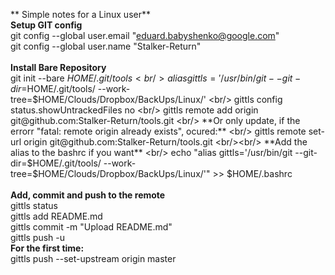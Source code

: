 ** Simple notes for a Linux user**
<br/>
**Setup GIT config**<br/>
git config --global user.email "eduard.babyshenko@google.com"<br/>
git config --global user.name "Stalker-Return"<br/>
<br/>
**Install Bare Repository** <br/>
git init --bare $HOME/.git/tools
<br/>
alias gittls='/usr/bin/git --git-dir=$HOME/.git/tools/ --work-tree=$HOME/Clouds/Dropbox/BackUps/Linux/'
<br/>
gittls config status.showUntrackedFiles no
<br/>
gittls remote add origin git@github.com:Stalker-Return/tools.git
<br/>
**Or only update, if the errorr "fatal: remote origin already exists", ocured:** <br/>
gittls remote set-url origin git@github.com:Stalker-Return/tools.git
<br/><br/>
**Add the alias to the bashrc if you want** <br/>
echo "alias gittls='/usr/bin/git --git-dir=$HOME/.git/tools/ --work-tree=$HOME/Clouds/Dropbox/BackUps/Linux/'" >> $HOME/.bashrc
<br/><br/>
**Add, commit and push to the remote**<br/>
gittls status <br/>
gittls add README.md <br/>
gittls commit -m "Upload README.md" <br/>
gittls push -u
<br/>
**For the first time:**<br/>
gittls push --set-upstream origin master<br/>
